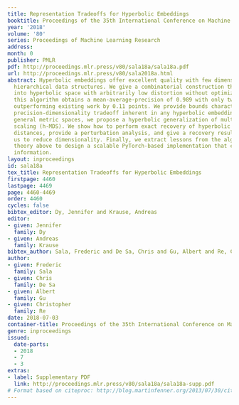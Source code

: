 ```yaml
---
title: Representation Tradeoffs for Hyperbolic Embeddings
booktitle: Proceedings of the 35th International Conference on Machine Learning
year: '2018'
volume: '80'
series: Proceedings of Machine Learning Research
address: 
month: 0
publisher: PMLR
pdf: http://proceedings.mlr.press/v80/sala18a/sala18a.pdf
url: http://proceedings.mlr.press/v80/sala2018a.html
abstract: Hyperbolic embeddings offer excellent quality with few dimensions when embedding
  hierarchical data structures. We give a combinatorial construction that embeds trees
  into hyperbolic space with arbitrarily low distortion without optimization. On WordNet,
  this algorithm obtains a mean-average-precision of 0.989 with only two dimensions,
  outperforming existing work by 0.11 points. We provide bounds characterizing the
  precision-dimensionality tradeoff inherent in any hyperbolic embedding. To embed
  general metric spaces, we propose a hyperbolic generalization of multidimensional
  scaling (h-MDS). We show how to perform exact recovery of hyperbolic points from
  distances, provide a perturbation analysis, and give a recovery result that enables
  us to reduce dimensionality. Finally, we extract lessons from the algorithms and
  theory above to design a scalable PyTorch-based implementation that can handle incomplete
  information.
layout: inproceedings
id: sala18a
tex_title: Representation Tradeoffs for Hyperbolic Embeddings
firstpage: 4460
lastpage: 4469
page: 4460-4469
order: 4460
cycles: false
bibtex_editor: Dy, Jennifer and Krause, Andreas
editor:
- given: Jennifer
  family: Dy
- given: Andreas
  family: Krause
bibtex_author: Sala, Frederic and De Sa, Chris and Gu, Albert and Re, Christopher
author:
- given: Frederic
  family: Sala
- given: Chris
  family: De Sa
- given: Albert
  family: Gu
- given: Christopher
  family: Re
date: 2018-07-03
container-title: Proceedings of the 35th International Conference on Machine Learning
genre: inproceedings
issued:
  date-parts:
  - 2018
  - 7
  - 3
extras:
- label: Supplementary PDF
  link: http://proceedings.mlr.press/v80/sala18a/sala18a-supp.pdf
# Format based on citeproc: http://blog.martinfenner.org/2013/07/30/citeproc-yaml-for-bibliographies/
---
```

